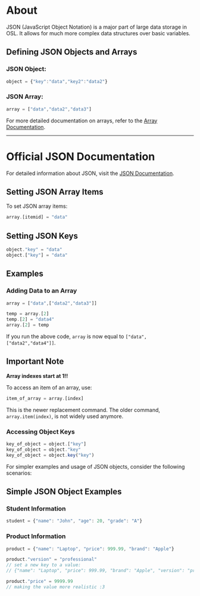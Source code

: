 # About

JSON (JavaScript Object Notation) is a major part of large data storage in OSL. It allows for much more complex data structures over basic variables.

## Defining JSON Objects and Arrays

### JSON Object:

```js
object = {"key":"data","key2":"data2"}
```

### JSON Array:

```js
array = ["data","data2","data3"]
```

For more detailed documentation on arrays, refer to the [Array Documentation](https://github.com/Mistium/Origin-OS/wiki/OSL-%E2%80%90-Arrays).

---

# Official JSON Documentation

For detailed information about JSON, visit the [JSON Documentation](https://www.json.org/json-en.html).

## Setting JSON Array Items

To set JSON array items:

```js
array.[itemid] = "data"
```

## Setting JSON Keys

```js
object."key" = "data"
object.["key"] = "data"
```

## Examples

### Adding Data to an Array

```js
array = ["data",["data2","data3"]]

temp = array.[2]
temp.[2] = "data4"
array.[2] = temp
```

If you run the above code, `array` is now equal to `["data",["data2","data4"]]`.

## Important Note

**Array indexes start at 1!!**

To access an item of an array, use:

```js
item_of_array = array.[index]
```

This is the newer replacement command. The older command, `array.item(index)`, is not widely used anymore.

### Accessing Object Keys

```js
key_of_object = object.["key"]
key_of_object = object."key"
key_of_object = object.key("key")
```

For simpler examples and usage of JSON objects, consider the following scenarios:

## Simple JSON Object Examples

### Student Information

```js
student = {"name": "John", "age": 20, "grade": "A"}
```

### Product Information

```js
product = {"name": "Laptop", "price": 999.99, "brand": "Apple"}

product."version" = "professional"
// set a new key to a value:
// {"name": "Laptop", "price": 999.99, "brand": "Apple", "version": "professional"}

product."price" = 9999.99
// making the value more realistic :3
```
